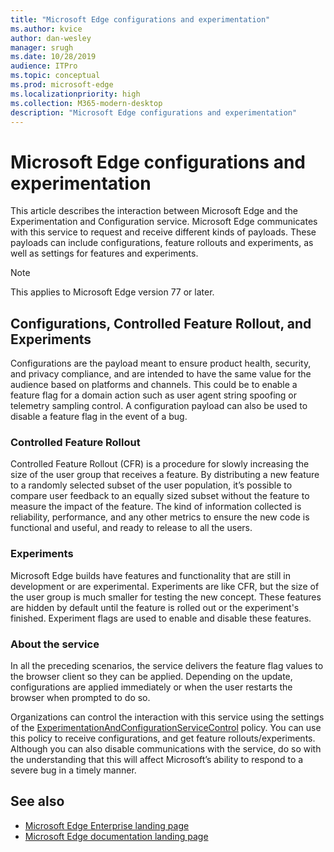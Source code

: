 ```yaml
---
title: "Microsoft Edge configurations and experimentation"
ms.author: kvice
author: dan-wesley
manager: srugh
ms.date: 10/28/2019
audience: ITPro
ms.topic: conceptual
ms.prod: microsoft-edge
ms.localizationpriority: high
ms.collection: M365-modern-desktop
description: "Microsoft Edge configurations and experimentation"
---
```


# Microsoft Edge configurations and experimentation

This article describes the interaction between Microsoft Edge and the Experimentation and Configuration service. Microsoft Edge communicates with this service to request and receive different kinds of payloads. These payloads can include configurations, feature rollouts and experiments, as well as settings for features and experiments.

> [!NOTE]
> This applies to Microsoft Edge version 77 or later.

## Configurations, Controlled Feature Rollout, and Experiments

Configurations are the payload meant to ensure product health, security, and privacy compliance, and are intended to have the same value for the audience based on platforms and channels. This could be to enable a feature flag for a domain action such as user agent string spoofing or telemetry sampling control. A configuration payload can also be used to disable a feature flag in the event of a bug.

### Controlled Feature Rollout

Controlled Feature Rollout (CFR) is a procedure for slowly increasing the size of the user group that receives a feature. By distributing a new feature to a randomly selected subset of the user population, it’s possible to  compare user feedback to an equally sized  subset without the feature to measure the impact of the feature. The kind of information collected is reliability, performance, and any other metrics to ensure the new code is functional and useful, and ready to release to all the users.

### Experiments

Microsoft Edge builds have features and functionality that are still in development or are experimental. Experiments are like CFR, but the size of the user group is much smaller for testing the new concept.  These features are hidden by default until the feature is rolled out or the experiment's finished. Experiment flags are used to enable and disable these features.

### About the service

In all the preceding scenarios, the service delivers the feature flag values to the browser client so they can be applied. Depending on the update, configurations are applied immediately or when the user restarts the browser when prompted to do so.  

Organizations can control the interaction with this service using the settings of the [ExperimentationAndConfigurationServiceControl](https://docs.microsoft.com/DeployEdge/microsoft-edge-policies#experimentationandconfigurationservicecontrol) policy. You can use this policy to receive configurations, and get feature rollouts/experiments. Although you can also disable communications with the service, do so with the understanding that this will affect Microsoft’s ability to respond to a severe bug in a timely manner.

## See also

- [Microsoft Edge Enterprise landing page](https://www.microsoftedgeinsider.com/enterprise)
- [Microsoft Edge documentation landing page](https://docs.microsoft.com/DeployEdge/)
